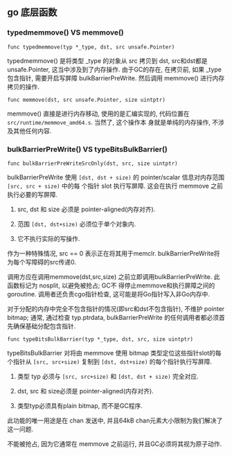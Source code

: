## go 底层函数


### typedmemmove() VS memmove()

```
func typedmemmove(typ *_type, dst, src unsafe.Pointer)
```

typedmemmove() 是将类型 _type 的对象从 src 拷贝到 dst, src和dst都是 unsafe.Pointer, 这当中涉及到了内存操作.
由于GC的存在, 在拷贝前, 如果 _type 包含指针, 需要开启写屏障 bulkBarrierPreWrite. 然后调用 memmove() 进行内存
拷贝的操作. 


```
func memmove(dst, src unsafe.Pointer, size uintptr)
```

memmove() 直接是进行内存移动, 使用的是汇编实现的, 代码位置在 `src/runtime/memmove_amd64.s`. 当然了, 这个操作本
身就是单纯的内存操作, 不涉及其他任何内容.


### bulkBarrierPreWrite() VS typeBitsBulkBarrier()

```cgo
func bulkBarrierPreWriteSrcOnly(dst, src, size uintptr)
```

bulkBarrierPreWrite 使用 `[dst, dst + size)` 的 pointer/scalar 信息对内存范围 `[src, src + size)` 中的每
个指针 slot 执行写屏障. 这会在执行 memmove 之前执行必要的写屏障.

1. src, dst 和 size 必须是 pointer-aligned(内存对齐). 

2. 范围 `[dst, dst+size)` 必须位于单个对象内. 

3. 它不执行实际的写操作.

作为一种特殊情况, src == 0 表示正在将其用于memclr. bulkBarrierPreWrite将为每个写障碍的src传递0.


调用方应在调用memmove(dst,src,size) 之前立即调用bulkBarrierPreWrite. 此函数标记为 nosplit, 以避免被抢占; GC不
得停止memmove和执行屏障之间的goroutine. 调用者还负责cgo指针检查, 这可能是将Go指针写入非Go内存中.

对于分配的内存中完全不包含指针的情况(即src和dst不包含指针), 不维护 pointer bitmap; 通常, 通过检查 typ.ptrdata, 
bulkBarrierPreWrite 的任何调用者都必须首先确保基础分配包含指针.



```cgo
func typeBitsBulkBarrier(typ *_type, dst, src, size uintptr)
```

typeBitsBulkBarrier 对将由 memmove 使用 bitmap 类型定位这些指针slot的每个指针从 `[src, src+size)` 复制到
`[dst, dst+size)` 的每个指针执行写屏障.

1. 类型 typ 必须与 `[src, src+size)` 和 `[dst, dst + size)` 完全对应.

2. dst, src 和 size必须是 pointer-aligned(内存对齐).

3. 类型typ必须具有plain bitmap, 而不是GC程序.

此功能的唯一用途是在 chan 发送中, 并且64kB chan元素大小限制为我们解决了这一问题.

不能被抢占, 因为它通常在 memmove 之前运行, 并且GC必须将其视为原子动作.

